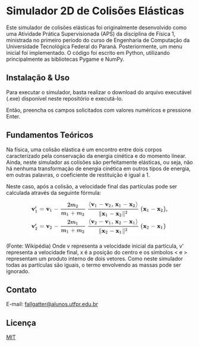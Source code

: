 # Simulador 2D de Colisões Elásticas

Este simulador de colisões elásticas foi originalmente desenvolvido como uma Atividade Prática Supervisionada (APS) da disciplina de Física 1, ministrada no primeiro período do curso de Engenharia de Computação da Universidade Tecnológica Federal do Paraná. Posteriormente, um menu inicial foi implementado. O código foi escrito em Python, utilizando principalmente as bibliotecas Pygame e NumPy.

## Instalação & Uso

Para executar o simulador, basta realizar o download do arquivo executável (.exe) disponível neste repositório e executá-lo.

Então, preencha os campos solicitados com valores numéricos e pressione Enter.

## Fundamentos Teóricos

Na física, uma colisão elástica é um encontro entre dois corpos caracterizado pela conservação da energia cinética e do momento linear. Ainda, neste simulador as colisões são perfeitamente elásticas, ou seja, não há nenhuma transformação de energia cinética em outros tipos de energia, em outras palavras, o coeficiente de restituição é igual a 1.

Neste caso, após a colisão, a velocidade final das partículas pode ser calculada através da seguinte fórmula:
<p align="center">
  <img src="https://github.com/fallgatter/simulador-de-colisoes/blob/main/formula.png" width="375" height="95" />
</p>
(Fonte: Wikipédia)
Onde v representa a velocidade inicial da partícula, v' representa a velocidade final, x é a posição do centro e os símbolos < e > representam um produto interno de dois vetores. Como neste simulador todas as partículas são iguais, o termo envolvendo as massas pode ser ignorado.

## Contato
E-mail: fallgatter@alunos.utfpr.edu.br

## Licença
[MIT](https://choosealicense.com/licenses/mit/)
